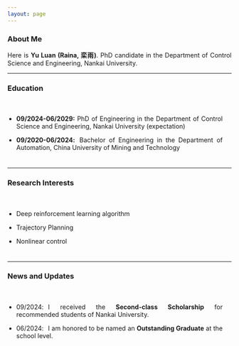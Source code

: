 ```yaml
---
layout: page
---
```


### About Me

<html>

<head>
<style>
p {
  text-align: justify;
}
span.thick {
  font-weight: bold;
}
</style>
</head>

<body>

<div>
  <p>Here is  <span class="thick">Yu Luan (Raina, 栾雨)</span>. PhD candidate in the Department of Control Science and Engineering, Nankai University.</p>
</div>

</body>
</html>

------

### Education

<style>
p {
  text-align: justify;
}
p.margin{
    margin-bottom: 5px;

}
span.thick {
  font-weight: bold;
}
ul {
  padding: 20px;
}
</style>

<body>
<ul>
<li><div><p class="margin"> <span class="thick">09/2024-06/2029:</span> PhD of Engineering in the Department of Control Science and Engineering, Nankai University (expectation)</p></div></li>
<li><div><p class="margin"> <span class="thick">09/2020-06/2024<h style="letter-spacing:10px">:</h></span>Bachelor of Engineering in the Department of Automation, China University of Mining and Technology </p></div></li>
</ul></body>


---

### Research Interests

<style>
p {
  text-align: justify;
}
p.margin{
    margin-bottom: 5px;

}
span.thick {
  font-weight: bold;
}
ul {
  padding: 20px;
}
</style>

<body>

<ul>
<li><div><p class="margin"> Deep reinforcement learning algorithm</p></div></li>
<li><div><p class="margin"> Trajectory Planning</p></div></li>
<li><div><p class="margin"> Nonlinear control</p></div></li>
</ul></body>

---

### News and Updates

<style>
p {
  text-align: justify;
}
p.margin{
    margin-bottom: 3px;
}
span.thick {
  font-weight: bold;
}
ul {
  padding: 20px;
}
</style>
<body>

<ul>
    <li><div><p class="margin">09/2024<h style="letter-spacing:10px">:</h>I received the <span class="thick">Second-class Scholarship</span> for recommended students of Nankai University. </p></div></li>
    <li><div><p class="margin">06/2024<h style="letter-spacing:10px">:</h>I am honored to be named an <span class="thick">Outstanding Graduate</span> at the school level. </p></div></li>
</ul>

</body>

